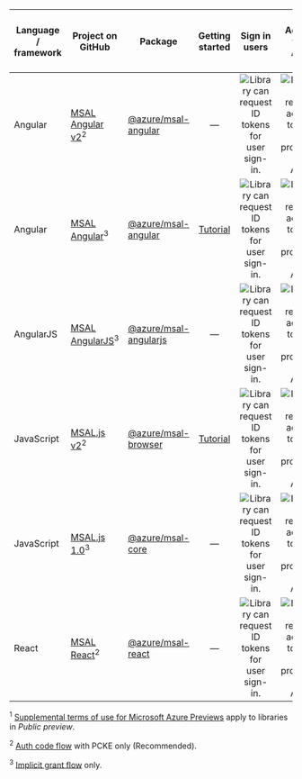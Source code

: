 | Language / framework | Project on<br/>GitHub                                                                                                    | Package                                                                      | Getting<br/>started                             | Sign in users                                         | Access web APIs                                                 | Generally available (GA) *or*<br/>Public preview<sup>1</sup> |
|----------------------|--------------------------------------------------------------------------------------------------------------------------|------------------------------------------------------------------------------|:-----------------------------------------------:|:-----------------------------------------------------:|:---------------------------------------------------------------:|:------------------------------------------------------------:|
| Angular              | [MSAL Angular v2](https://github.com/AzureAD/microsoft-authentication-library-for-js/blob/dev/lib/msal-angular)<sup>2</sup>         | [@azure/msal-angular](https://www.npmjs.com/package/@azure/msal-angular)     | —                                               | ![Library can request ID tokens for user sign-in.][y] | ![Library can request access tokens for protected web APIs.][y] | Public preview                                               |
| Angular              | [MSAL Angular](https://github.com/AzureAD/microsoft-authentication-library-for-js/tree/msal-angular-v1/lib/msal-angular)<sup>3</sup> | [@azure/msal-angular](https://www.npmjs.com/package/@azure/msal-angular)     |[Tutorial](../articles/active-directory/develop/tutorial-v2-angular.md)| ![Library can request ID tokens for user sign-in.][y] | ![Library can request access tokens for protected web APIs.][y] | GA                                                           |
| AngularJS            | [MSAL AngularJS](https://github.com/AzureAD/microsoft-authentication-library-for-js/tree/dev/lib/msal-angularjs)<sup>3</sup>         | [@azure/msal-angularjs](https://www.npmjs.com/package/@azure/msal-angularjs) | —                                               | ![Library can request ID tokens for user sign-in.][y] | ![Library can request access tokens for protected web APIs.][y] | Public preview                                               |
| JavaScript           | [MSAL.js v2](https://github.com/AzureAD/microsoft-authentication-library-for-js/tree/dev/lib/msal-browser)<sup>2</sup>              | [@azure/msal-browser](https://www.npmjs.com/package/@azure/msal-browser)     | [Tutorial](../articles/active-directory/develop/tutorial-v2-javascript-auth-code.md) | ![Library can request ID tokens for user sign-in.][y] | ![Library can request access tokens for protected web APIs.][y] | GA                                                           |
|JavaScript|[MSAL.js 1.0](https://github.com/AzureAD/microsoft-authentication-library-for-js/tree/dev/lib/msal-core)<sup>3</sup> | [@azure/msal-core](https://www.npmjs.com/package/@azure/msal-core)    | — | ![Library can request ID tokens for user sign-in.][y] | ![Library can request access tokens for protected web APIs.][y] | GA                                                           |
| React                | [MSAL React](https://github.com/AzureAD/microsoft-authentication-library-for-js/tree/dev/lib/msal-react)<sup>2</sup>                 | [@azure/msal-react](https://www.npmjs.com/package/@azure/msal-react)         | —                                               | ![Library can request ID tokens for user sign-in.][y] | ![Library can request access tokens for protected web APIs.][y] | Public preview                                               |
<!--
| Vue | [Vue MSAL]( https://github.com/mvertopoulos/vue-msal) | [vue-msal]( https://www.npmjs.com/package/vue-msal) | ![X indicating no.][n] | ![Green check mark.][y] | ![Green check mark.][y] | -- |
-->

<sup>1</sup> [Supplemental terms of use for Microsoft Azure Previews][preview-tos] apply to libraries in *Public preview*.

<sup>2</sup> [Auth code flow][auth-code-flow] with PCKE only (Recommended). 

<sup>3</sup> [Implicit grant flow][implicit-flow] only.

<!--Image references-->

[y]: ../articles/active-directory/develop/media/common/yes.png
[n]: ../articles/active-directory/develop/media/common/no.png

<!--Reference-style links -->
[AAD-App-Model-V2-Overview]: v2-overview.md
[Microsoft-SDL]: https://www.microsoft.com/securityengineering/sdl/
[preview-tos]: https://azure.microsoft.com/support/legal/preview-supplemental-terms/
[auth-code-flow]: ../articles/active-directory/develop/v2-oauth2-auth-code-flow.md
[implicit-flow]: ../articles/active-directory/develop/v2-oauth2-implicit-grant-flow.md